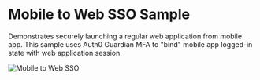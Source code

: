 # Mobile to Web SSO Sample 

Demonstrates securely launching a regular web application from mobile app. This sample uses Auth0 Guardian MFA to "bind" mobile app logged-in state with web application session. 


![Mobile to Web SSO](https://user-images.githubusercontent.com/1377205/74010042-5fdded80-49a6-11ea-8908-d4506af36cb9.png)
